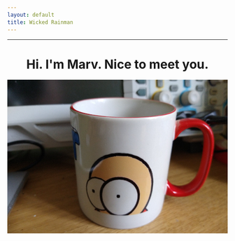 ```yaml
---
layout: default
title: Wicked Rainman
---
```

__________________

<H1 align="center"> Hi. I'm Marv. Nice to meet you.</H1>
<img align="center" src="/pictures/mug.png">
